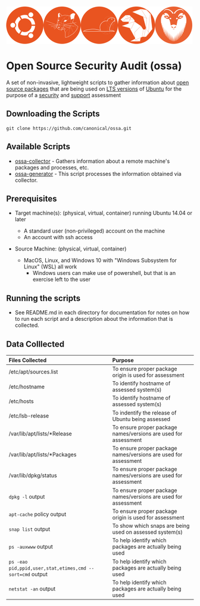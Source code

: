 <img width=100 src="https://raw.githubusercontent.com/ThinGuy/svg/master/Ubuntu_Badge-Circle_Of_Friends.svg?sanitize=true" title="Ubuntu LTS"><img width=100 src="https://raw.githubusercontent.com/ThinGuy/svg/master/Ubuntu_Badge-Focal_Fossa.svg?sanitize=true" title="Ubuntu 20.04 LTS Focal Fossa"><img width=100 src="https://raw.githubusercontent.com/ThinGuy/svg/master/Ubuntu_Badge-Bionic_Beaver.svg?sanitize=true" title="Ubuntu 18.04 LTS Bioic Beaver"><img width=100 src="https://raw.githubusercontent.com/ThinGuy/svg/master/Ubuntu_Badge-Xenial_Xerus.svg?sanitize=true" title="Ubuntu 16.04 LTS Xenial Xerus"><img width=100 src="https://raw.githubusercontent.com/ThinGuy/svg/master/Ubuntu_Badge-Trusty_Tahr.svg?sanitize=true" title="Ubuntu 14.04 LTS Trusty Tahr">

# Open Source Security Audit (ossa)
A set of non-invasive, lightweight scripts to gather information about [open source packages](https://ubuntu.com/about/packages) that are being used on [LTS versions](https://ubuntu.com/about/release-cycle) of [Ubuntu](https://ubuntu.com/about) for the purpose of a [security](https://usn.ubuntu.com/) and [support](https://ubuntu.com/support) assessment

## Downloading the Scripts

```
git clone https://github.com/canonical/ossa.git
```

## Available Scripts

* [ossa-collector](https://github.com/canonical/ossa/tree/master/ossa-collector) - Gathers information about a remote machine's packages and processes, etc. 
* [ossa-generator](https://github.com/canonical/ossa/tree/master/ossa-generator) - This script processes the information obtained via collector.

## Prerequisites

* Target machine(s): (physical, virtual, container) running Ubuntu 14.04 or later
	* A standard user (non-privileged) account on the machine
	* An account with ssh access

* Source Machine: (physical, virtual, container)
	* MacOS, Linux, and Windows 10 with "Windows Subsystem for Linux" (WSL) all work
		* Windows users can make use of powershell, but that is an exercise left to the user

## Running the scripts

* See README.md in each directory for documentation for notes on how to run each script and a description about the information that is collected.

## Data Colllected

|Files Collected|Purpose|
|:------------- |:------------- |
|/etc/apt/sources.list|To ensure proper package origin is used for assessment|
|/etc/hostname|To identify hostname of assessed system(s)|
|/etc/hosts|To identify hostname of assessed system(s)|
|/etc/lsb-release|To indentify the release of Ubuntu being assessed|
|/var/lib/apt/lists/*Release|To ensure proper package names/versions are used for assessment|
|/var/lib/apt/lists/*Packages|To ensure proper package names/versions are used for assessment|
|/var/lib/dpkg/status|To ensure proper package names/versions are used for assessment|
|```dpkg -l``` output|To ensure proper package names/versions are used for assessment|
|```apt-cache``` policy output|To ensure proper package origin is used for assessment|
|```snap list``` output|To show which snaps are being used on assessed system(s)|
|```ps -auxwww``` output|To help identify which packages are actually being used|
|```ps -eao pid,ppid,user,stat,etimes,cmd --sort=cmd``` output|To help identify which packages are actually being used|
|```netstat -an``` output|To help identify which packages are actually being used|


